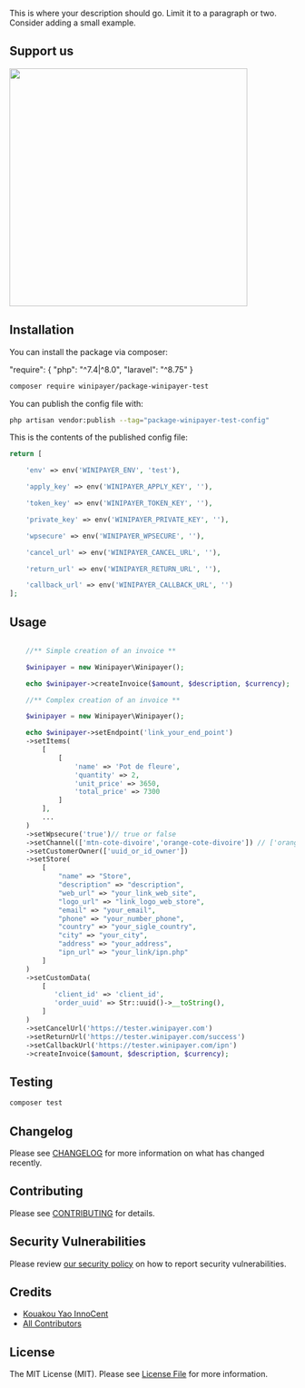 This is where your description should go. Limit it to a paragraph or two. Consider adding a small example.

## Support us

[<img src="https://www.winibuilder.com/file/project/wb100023/config/72150d38-a6ad-4ed8-9244-621b380f70a4.png?t=1" width="419px" />](https://www.winipayer.com)

## Installation

You can install the package via composer:

"require": {
"php": "^7.4|^8.0",
"laravel": "^8.75"
}

```bash
composer require winipayer/package-winipayer-test
```

You can publish the config file with:

```bash
php artisan vendor:publish --tag="package-winipayer-test-config"
```

This is the contents of the published config file:

```php
return [

    'env' => env('WINIPAYER_ENV', 'test'),

    'apply_key' => env('WINIPAYER_APPLY_KEY', ''),

    'token_key' => env('WINIPAYER_TOKEN_KEY', ''),

    'private_key' => env('WINIPAYER_PRIVATE_KEY', ''),

    'wpsecure' => env('WINIPAYER_WPSECURE', ''),

    'cancel_url' => env('WINIPAYER_CANCEL_URL', ''),

    'return_url' => env('WINIPAYER_RETURN_URL', ''),

    'callback_url' => env('WINIPAYER_CALLBACK_URL', '')
];
```

## Usage

```php

    //** Simple creation of an invoice **

    $winipayer = new Winipayer\Winipayer();

    echo $winipayer->createInvoice($amount, $description, $currency);

    //** Complex creation of an invoice **

    $winipayer = new Winipayer\Winipayer();

    echo $winipayer->setEndpoint('link_your_end_point')
    ->setItems(
        [
            [
                'name' => 'Pot de fleure',
                'quantity' => 2,
                'unit_price' => 3650,
                'total_price' => 7300
            ]
        ],
        ...
    )
    ->setWpsecure('true')// true or false
    ->setChannel(['mtn-cote-divoire','orange-cote-divoire']) // ['orange-cote-divoire','mtn-cote-divoire','wave-cote-divoire','stripe','cinetpay-ml','cinetpay-sn','cinetpay-tg','cinetpay-bf','cinetpay-bj','cinetpay-ne']
    ->setCustomerOwner(['uuid_or_id_owner'])
    ->setStore(
        [
            "name" => "Store",
            "description" => "description",
            "web_url" => "your_link_web_site",
            "logo_url" => "link_logo_web_store",
            "email" => "your_email",
            "phone" => "your_number_phone",
            "country" => "your_sigle_country",
            "city" => "your_city",
            "address" => "your_address",
            "ipn_url" => "your_link/ipn.php"
        ]
    )
    ->setCustomData(
        [
           'client_id' => 'client_id',
           'order_uuid' => Str::uuid()->__toString(),
        ]
    )
    ->setCancelUrl('https://tester.winipayer.com')
    ->setReturnUrl('https://tester.winipayer.com/success')
    ->setCallbackUrl('https://tester.winipayer.com/ipn')
    ->createInvoice($amount, $description, $currency);

```

## Testing

```bash
composer test
```

## Changelog

Please see [CHANGELOG](CHANGELOG.md) for more information on what has changed recently.

## Contributing

Please see [CONTRIBUTING](CONTRIBUTING.md) for details.

## Security Vulnerabilities

Please review [our security policy](../../security/policy) on how to report security vulnerabilities.

## Credits

-   [Kouakou Yao InnoCent](https://github.com/gitkyi)
-   [All Contributors](../../contributors)

## License

The MIT License (MIT). Please see [License File](LICENSE.md) for more information.
